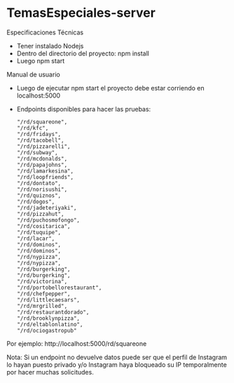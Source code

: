 # TemasEspeciales-server
Especificaciones Técnicas
- Tener instalado Nodejs
- Dentro del directorio del proyecto: npm install
- Luego npm start

Manual de usuario
- Luego de ejecutar npm start el proyecto debe estar corriendo en localhost:5000
- Endpoints disponibles para hacer las pruebas:

      "/rd/squareone", 
      "/rd/kfc",
      "/rd/fridays",
      "/rd/tacobell",
      "/rd/pizzarelli",
      "/rd/subway",
      "/rd/mcdonalds",
      "/rd/papajohns",
      "/rd/lamarkesina",
      "/rd/loopfriends",
      "/rd/dontato",
      "/rd/norisushi",
      "/rd/quiznos",
      "/rd/dogos",    
      "/rd/jadeteriyaki",
      "/rd/pizzahut",
      "/rd/puchosmofongo",
      "/rd/cositarica",
      "/rd/tuquipe",
      "/rd/lacar",
      "/rd/dominos",
      "/rd/dominos",
      "/rd/nypizza",
      "/rd/nypizza",
      "/rd/burgerking",
      "/rd/burgerking",
      "/rd/victorina",
      "/rd/portobellorestaurant",
      "/rd/chefpepper",
      "/rd/littlecaesars",
      "/rd/mrgrilled",
      "/rd/restaurantdorado",
      "/rd/brooklynpizza",
      "/rd/eltablonlatino",
      "/rd/ociogastropub"
      
      
Por ejemplo: http://localhost:5000/rd/squareone


Nota: 
Si un endpoint no devuelve datos puede ser que el perfil de Instagram lo hayan puesto privado y/o Instagram haya bloqueado su IP temporalmente por hacer muchas solicitudes.

